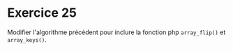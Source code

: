# Exercice 25

Modifier l'algorithme précédent pour inclure la fonction php `array_flip()` et `array_keys()`.
